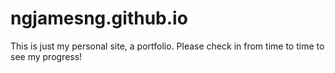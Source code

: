 # ngjamesng.github.io

This is just my personal site, a portfolio. Please check in from time to time to see my progress!

